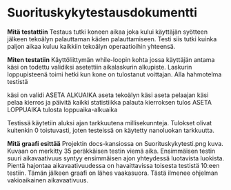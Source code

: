 # Suorituskykytestausdokumentti

**Mitä testattiin**
Testaus tutki koneen aikaa joka kului käyttäjän syötteen jälkeen tekoälyn palauttaman käden palauttamiseen. Testi siis tutki kuinka paljon aikaa kuluu kaikkiin tekoälyn operaatioihin yhteensä. 

**Miten testatiin**
Käyttöliittymän while-loopin kohta jossa käyttäjän antama käsi on todettu validiksi asetettiin aikalaskurin alkupiste. Laskurin loppupisteenä toimi hetki kun kone on tulostanut voittajan. Alla hahmotelma testistä

käsi on validi
ASETA ALKUAIKA
aseta tekoälyn käsi
aseta pelaajan käsi
pelaa kierros ja päivitä kaikki statistiikka
palauta kierroksen tulos
ASETA LOPPUAIKA
tulosta loppuaika-alkuaika

Testissä käytetiin aluksi ajan tarkkuutena millisekunnteja. Tulokset olivat kuitenkin 0 toistuvasti, joten testeissä on käytetty nanoluokan tarkkuutta. 

**Mitä graafi esittää**
Projektin docs-kansiossa on Suorituskykytesti.png kuva. Kuvaan on merkitty 35 peräkkäisen testin viemä aika. Ensimmäisen testin suuri aikavaativuus syntyy ensimmäisen ajon yhteydessä luotavista luokista. Pientä hajontaa aikavaativuudessa on havaittavissa toisesta testistä 10:een testiin. Tämän jälkeen graafi on lähes vaakasuora. Tästä ilmenee ohjelman vakioaikainen aikavaativuus. 
